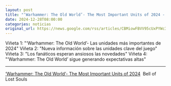 ```yaml
---
layout: post
title: "‘Warhammer: The Old World’- The Most Important Units of 2024 - Bell of Lost Souls"
date: 2024-12-28T08:00:00
categories: noticias
original_url: https://news.google.com/rss/articles/CBMiowFBVV95cUxPYWc3YmhWXzFRU0xqeHgyUXN5aTF4TVN6eTlJb0FaS093OXdCS2hIbkVkRFRsVnB1RHhUYmRnLTQ2RGpONmlYZHhwc3FWYlNmRmVvTU1TaFc0Zk1mMzNqUjl0azVNVTVoY1phYnZvaTlLR2hncGRVMlFUMFVlSkozeGIwVlRibkYyTDJ5TjctSl9SLU1vOUVYd2JTMzNvazNFOXhj?oc=5
---
```



Viñeta 1: "‘Warhammer: The Old World’- Las unidades más importantes de 2024"
Viñeta 2: "Nueva información sobre las unidades clave del juego"
Viñeta 3: "Los fanáticos esperan ansiosos las novedades"
Viñeta 4: "‘Warhammer: The Old World’ sigue generando expectativas altas"


---


[‘Warhammer: The Old World’- The Most Important Units of 2024](https://news.google.com/rss/articles/CBMiowFBVV95cUxPYWc3YmhWXzFRU0xqeHgyUXN5aTF4TVN6eTlJb0FaS093OXdCS2hIbkVkRFRsVnB1RHhUYmRnLTQ2RGpONmlYZHhwc3FWYlNmRmVvTU1TaFc0Zk1mMzNqUjl0azVNVTVoY1phYnZvaTlLR2hncGRVMlFUMFVlSkozeGIwVlRibkYyTDJ5TjctSl9SLU1vOUVYd2JTMzNvazNFOXhj?oc=5)  Bell of Lost Souls